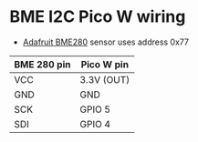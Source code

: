 # BME I2C Pico W wiring
- [Adafruit BME280](https://www.adafruit.com/product/2652) sensor uses address 0x77

| BME 280 pin | Pico W pin |
| ------- | ------ |
| VCC   | 3.3V (OUT) | 
| GND        | GND |
| SCK        | GPIO 5 |
| SDI | GPIO 4 |
